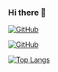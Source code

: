 ### Hi there 👋

[![GitHub](https://img.shields.io/badge/Github-AirTed-lightgrey?logo=github&style=for-the-badge&label=GitHub&labelColor=495867&color=important&link=https://github.com/AirTed)](https://github.com/AirTed)

[![GitHub](https://img.shields.io/badge/Blog-ourss.cn-blue?logo=Blogger&style=for-the-badge&label=Blog&labelColor=495867&color=important&logoColor=fff&link=https://ourss.cn)](https://github.com/AirTed)

[![Top Langs](https://github-readme-stats.vercel.app/api/top-langs/?username=AirTed&layout=compact)](https://github.com/AirTed)
